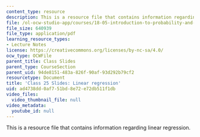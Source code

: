 ```yaml
---
content_type: resource
description: This is a resource file that contains information regarding linear regression.
file: /ol-ocw-studio-app/courses/18-05-introduction-to-probability-and-statistics-spring-2014/ad4738dd0af751bd8e72e72db511f1db_MIT18_05S14_class25slides.pdf
file_size: 640939
file_type: application/pdf
learning_resource_types:
- Lecture Notes
license: https://creativecommons.org/licenses/by-nc-sa/4.0/
ocw_type: OCWFile
parent_title: Class Slides
parent_type: CourseSection
parent_uid: 94de8151-483a-826f-90af-93d292b79cf2
resourcetype: Document
title: 'Class 25 Slides: Linear regression'
uid: ad4738dd-0af7-51bd-8e72-e72db511f1db
video_files:
  video_thumbnail_file: null
video_metadata:
  youtube_id: null
---
```

This is a resource file that contains information regarding linear regression.